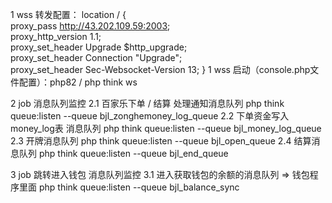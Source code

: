 1 wss 转发配置：
    location / {  
        proxy_pass http://43.202.109.59:2003;    
        proxy_http_version 1.1;  
        proxy_set_header Upgrade $http_upgrade;  
        proxy_set_header Connection "Upgrade";  
        proxy_set_header Sec-Websocket-Version 13;
    } 
1 wss 启动（console.php文件配置）：php82 / php think ws

2 job 消息队列监控
2.1 百家乐下单 / 结算 处理通知消息队列       php think queue:listen --queue bjl_zonghemoney_log_queue
2.2 下单资金写入money_log表 消息队列        php think queue:listen --queue bjl_money_log_queue
2.3 开牌消息队列 php think queue:listen --queue bjl_open_queue
2.4 结算消息队列 php think queue:listen --queue bjl_end_queue

3 job 跳转进入钱包 消息队列监控
3.1 进入获取钱包的余额的消息队列 => 钱包程序里面 php think queue:listen --queue bjl_balance_sync
